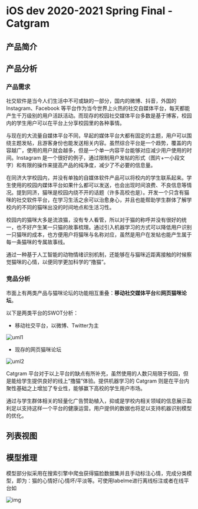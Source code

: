 # iOS dev 2020-2021 Spring Final -Catgram

## 产品简介



## 产品分析

### 产品需求

社交软件是当今人们生活中不可或缺的一部分，国内的微博、抖音，外国的 Instagram、Facebook 等平台作为当今世界上火热的社交自媒体平台，每天都能产生千万级别的用户活跃活动。而现存的校园社交媒体平台多数是基于博客，校园内的学生用户可以在平台上分享校园里的各种事情。

与现在的大流量自媒体平台不同，早起的媒体平台大都有固定的主题，用户可以围绕主题发帖，且游客身份也能发送相关内容。虽然综合平台是一个趋势，覆盖的内容越广，使用的用户就会越多，但是一个单一内容平台能够对应减少用户使用的时间。Instagram 是一个很好的例子，通过限制用户发帖的形式（图片+一小段文字）和有限的操作来提高产品的纯净度，减少了不必要的信息量。

在同济大学校园内，并没有单独的自媒体软件产品可以将校内的学生联系起来。学生使用的校园内媒体平台如果什么都可以发送，也会出现时间浪费、不良信息等情况。提到同济，猫咪是校园内绕不开的话题（许多高校也是）。开发一个只含有猫咪的社交软件平台，在学习生活之余可以治愈身心，并且也能帮助学生群体了解学校内的不同的猫咪出没的时间地点和生活习性。

校园内的猫咪大多是流浪猫，没有专人看管，所以对于猫的称呼并没有很好的统一，也不好产生某一只猫的故事梳理。通过引入机器学习的方式可以降低用户识别一只猫咪的成本，也方便用户将猫咪与名称对应，虽然是用户在发帖也能产生属于每一条猫咪的专属故事线。

通过一种基于人工智能的动物情绪识别机制，还能够在与猫咪近距离接触的时候察觉猫咪的心情，以便同学更加科学的“撸猫”。

### 竞品分析

市面上有两类产品与猫咪论坛的功能相互重叠：**移动社交媒体平台**和**网页猫咪论坛**。

以下是两类平台的SWOT分析：

* 移动社交平台，以微博、Twitter为主

![uml1](/Users/plusone/Downloads/uml1.jpg)

* 现存的网页猫咪论坛

![uml2](/Users/plusone/Downloads/uml2.jpg)



Catgram 平台对于以上平台的缺点有所补充，虽然使用的人数只局限于校园，但是能给学生提供良好的线上“撸猫”体验。提供机器学习的 Catgram 则是在平台内聚性基础之上增加了专业性，能够赢下高校的学生用户市场。

通过与学生群体相关的轻量化广告赞助植入，抑或是学校内相关领域的信息展示盈利足以支持这样一个平台的健康运营。用户提供的数据也将足以支持机器识别模型的优化。

## 列表视图





## 模型推理

模型部分拟采用在搜索引擎中爬虫获得猫脸数据集并且手动标注心情，完成分类模型，即为：猫的心情好/心情坏/平淡等。可使用labelme进行离线标注或者在线平台如

![img](https://miro.medium.com/max/4076/1*uFVic2Z_PjaQrjFrU3Ohlw.png)

